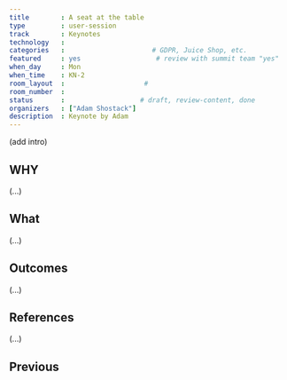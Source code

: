 ```yaml
---
title        : A seat at the table
type         : user-session
track        : Keynotes
technology   :
categories   :                      # GDPR, Juice Shop, etc.
featured     : yes                   # review with summit team "yes"
when_day     : Mon
when_time    : KN-2
room_layout  :                    #
room_number  :
status       :                   # draft, review-content, done
organizers   : ["Adam Shostack"]
description  : Keynote by Adam
---
```



(add intro)

## WHY

(...)

## What

(...)

## Outcomes

(...)

## References

(...)


## Previous
